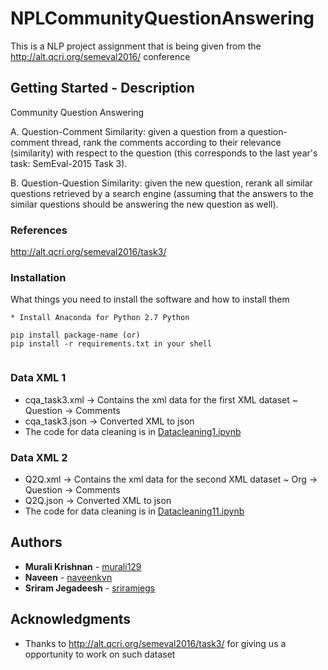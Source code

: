 #
# NPLCommunityQuestionAnswering

This is a NLP project assignment that is being given from the http://alt.qcri.org/semeval2016/ conference

## Getting Started - Description

Community Question Answering

A. Question-Comment Similarity: given a question from a question-comment thread, rank the comments according to their relevance (similarity) with respect to the question (this corresponds to the last year's task: SemEval-2015 Task 3).

B. Question-Question Similarity: given the ne​w question, rerank all similar questions retrieved by a search engine (assuming that the answers to the similar questions should be answering the new question as well).


### References

http://alt.qcri.org/semeval2016/task3/


### Installation

What things you need to install the software and how to install them

```
* Install Anaconda for Python 2.7 Python

pip install package-name (or) 
pip install -r requirements.txt in your shell


```
### Data XML 1 

* cqa_task3.xml -> Contains the xml data for the first XML dataset ~ Question -> Comments 
* cqa_task3.json -> Converted XML to json
* The code for data cleaning is in [Datacleaning1.ipynb](https://github.com/bnsriram/NLPCommunityQuestionAnswering/blob/master/Datacleaning1.ipynb)

### Data XML 2

* Q2Q.xml -> Contains the xml data for the second XML dataset ~ Org -> Question -> Comments
* Q2Q.json -> Converted XML to json 
* The code for data cleaning is in [Datacleaning11.ipynb](https://github.com/bnsriram/NLPCommunityQuestionAnswering/blob/master/Datacleaning11.ipynb)


## Authors

* **Murali Krishnan** - [murali129](https://github.com/murali129)
* **Naveen** - [naveenkvn](https://github.com/naveenvkn)
* **Sriram Jegadeesh** - [sriramjegs](https://github.com/sriramjegs)


## Acknowledgments

* Thanks to http://alt.qcri.org/semeval2016/task3/ for giving us a opportunity to work on such dataset
